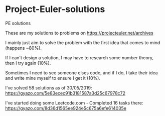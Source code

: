 # Project-Euler-solutions
PE solutions

These are my solutions to problems on https://projecteuler.net/archives

I mainly just aim to solve the problem with the first idea that comes to mind (happens ~80%). 

If I can't design a solution, I may have to research some number theory, then I try again (10%). 

Sometimes I need to see someone elses code, and if I do, I take their idea and write mine myself to ensure I get it (10%).

I've solved 58 solutions as of 30/05/2019: https://gyazo.com/5e83ecec91b3181587a3d25c67978c72

I've started doing some Leetcode.com - Completed 16 tasks there: https://gyazo.com/8d36d1565ee924e5c675a6efe614035e
